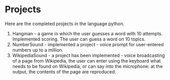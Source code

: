 # Projects
Here are the completed projects in the language python.
1. Hangman - a game in which the user guesses a word with 10 attempts. Implemented scoring. The user can guess a word on 10 topics.
2. NumberSound - implemented a project - voice prompt for user-entered numbers up to a million.
3. WikipediaSound - a project has been implemented - voice broadcasting of a page from Wikipedia, the user can enter using the keyboard what needs to be found on Wikipedia, or can say into the microphone: at the output, the contents of the page are reproduced.
